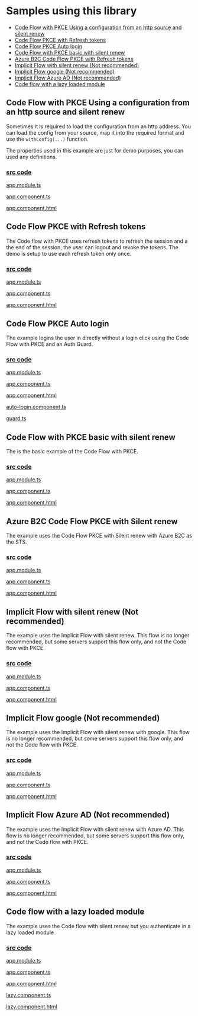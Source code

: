 # Samples using this library

-   [Code Flow with PKCE Using a configuration from an http source and silent renew](#code-flow-with-pkce-using-a-configuration-from-an-http-source-and-silent-renew)
-   [Code Flow PKCE with Refresh tokens](#code-flow-pkce-with-refresh-tokens)
-   [Code Flow PKCE Auto login](#code-flow-pkce-auto-login)
-   [Code Flow with PKCE basic with silent renew](#code-flow-with-pkce-basic-with-silent-renew)
-   [Azure B2C Code Flow PKCE with Refresh tokens](#azure-b2c-code-flow-pkce-with-silent-renew)
-   [Implicit Flow with silent renew (Not recommended)](#implicit-flow-with-silent-renew-not-recommended)
-   [Implicit Flow google (Not recommended)](#implicit-flow-google-not-recommended)
-   [Implicit Flow Azure AD (Not recommended)](#implicit-flow-azure-ad-not-recommended)
-   [Code flow with a lazy loaded module](#code-flow-with-a-lazy-loaded-module)

## Code Flow with PKCE Using a configuration from an http source and silent renew

Sometimes it is required to load the configuration from an http address. You can load the config from your source, map it into the required format and use the `withConfig(...)` function.

The properties used in this example are just for demo purposes, you can used any definitions.

### [src code](../projects/sample-code-flow-http-config)

[app.module.ts](../projects/sample-code-flow-http-config/src/app/app.module.ts)

[app.component.ts](../projects/sample-code-flow-http-config/src/app/app.component.ts)

[app.component.html](../projects/sample-code-flow-http-config/src/app/app.component.html)

## Code Flow PKCE with Refresh tokens

The Code flow with PKCE uses refresh tokens to refresh the session and a the end of the session, the user can logout and revoke the tokens. The demo is setup to use each refresh token only once.

### [src code](../projects/sample-code-flow-refresh-tokens)

[app.module.ts](../projects/sample-code-flow-refresh-tokens/src/app/app.module.ts)

[app.component.ts](../projects/sample-code-flow-refresh-tokens/src/app/app.component.ts)

[app.component.html](../projects/sample-code-flow-refresh-tokens/src/app/app.component.html)

## Code Flow PKCE Auto login

The example logins the user in directly without a login click using the Code Flow with PKCE and an Auth Guard.

### [src code](../projects/sample-code-flow-auto-login)

[app.module.ts](../projects/sample-code-flow-auto-login/src/app/app.module.ts)

[app.component.ts](../projects/sample-code-flow-auto-login/src/app/app.component.ts)

[app.component.html](../projects/sample-code-flow-auto-login/src/app/app.component.html)

[auto-login.component.ts](../projects/sample-code-flow-auto-login/src/app/auto-login/auto-login.component.ts)

[guard.ts](../projects/sample-code-flow-auto-login/src/app/authorization.guard.ts)

## Code Flow with PKCE basic with silent renew

The is the basic example of the Code Flow with PKCE.

### [src code](../projects/sample-code-flow)

[app.module.ts](../projects/sample-code-flow/src/app/app.module.ts)

[app.component.ts](../projects/sample-code-flow/src/app/app.component.ts)

[app.component.html](../projects/sample-code-flow/src/app/app.component.html)

## Azure B2C Code Flow PKCE with Silent renew

The example uses the Code Flow PKCE with Silent renew with Azure B2C as the STS.

### [src code](../projects/sample-code-flow-azure-b2c)

[app.module.ts](../projects/sample-code-flow-azure-b2c/src/app/app.module.ts)

[app.component.ts](../projects/sample-code-flow-azure-b2c/src/app/app.component.ts)

[app.component.html](../projects/sample-code-flow-azure-b2c/src/app/app.component.html)

## Implicit Flow with silent renew (Not recommended)

The example uses the Implicit Flow with silent renew. This flow is no longer recommended, but some servers support this flow only, and not the Code flow with PKCE.

### [src code](../projects/sample-implicit-flow-silent-renew)

[app.module.ts](../projects/sample-implicit-flow-silent-renew/src/app/app.module.ts)

[app.component.ts](../projects/sample-implicit-flow-silent-renew/src/app/app.component.ts)

[app.component.html](../projects/sample-implicit-flow-silent-renew/src/app/app.component.html)

## Implicit Flow google (Not recommended)

The example uses the Implicit Flow with silent renew with google. This flow is no longer recommended, but some servers support this flow only, and not the Code flow with PKCE.

### [src code](../projects/sample-implicit-flow-google)

[app.module.ts](../projects/sample-implicit-flow-google/src/app/app.module.ts)

[app.component.ts](../projects/sample-implicit-flow-google/src/app/app.component.ts)

[app.component.html](../projects/sample-implicit-flow-google/src/app/app.component.html)

## Implicit Flow Azure AD (Not recommended)

The example uses the Implicit Flow with silent renew with Azure AD. This flow is no longer recommended, but some servers support this flow only, and not the Code flow with PKCE.

### [src code](../projects/sample-implicit-flow-azuread)

[app.module.ts](../projects/sample-implicit-flow-azuread/src/app/app.module.ts)

[app.component.ts](../projects/sample-implicit-flow-azuread/src/app/app.component.ts)

[app.component.html](../projects/sample-implicit-flow-azuread/src/app/app.component.html)

## Code flow with a lazy loaded module

The example uses the Code flow with silent renew but you authenticate in a lazy loaded module

### [src code](../projects/sample-code-flow-lazy-loaded)

[app.module.ts](../projects/sample-code-flow-lazy-loaded/src/app/app.module.ts)

[app.component.ts](../projects/sample-code-flow-lazy-loaded/src/app/app.component.ts)

[app.component.html](../projects/sample-code-flow-lazy-loaded/src/app/app.component.html)

[lazy.component.ts](../projects/sample-code-flow-lazy-loaded/src/app/lazy/lazy.component.ts)

[lazy.component.html](../projects/sample-code-flow-lazy-loaded/src/app/lazy/lazy.component.html)

